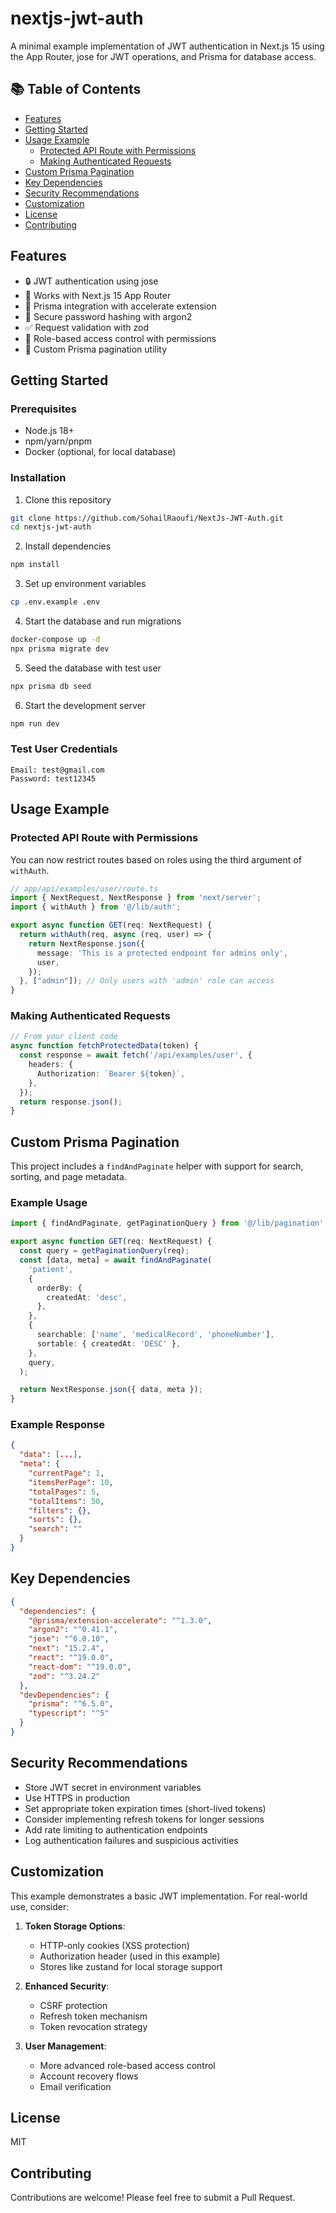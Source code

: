 # nextjs-jwt-auth

A minimal example implementation of JWT authentication in Next.js 15 using the App Router, jose for JWT operations, and Prisma for database access.

## 📚 Table of Contents

- [Features](#features)
- [Getting Started](#getting-started)
- [Usage Example](#usage-example)
  - [Protected API Route with Permissions](#protected-api-route-with-permissions)
  - [Making Authenticated Requests](#making-authenticated-requests)
- [Custom Prisma Pagination](#custom-prisma-pagination)
- [Key Dependencies](#key-dependencies)
- [Security Recommendations](#security-recommendations)
- [Customization](#customization)
- [License](#license)
- [Contributing](#contributing)

## Features

- 🔒 JWT authentication using jose
- 🚀 Works with Next.js 15 App Router
- 💾 Prisma integration with accelerate extension
- 🔑 Secure password hashing with argon2
- ✅ Request validation with zod
- 📜 Role-based access control with permissions
- 📄 Custom Prisma pagination utility

## Getting Started

### Prerequisites

- Node.js 18+
- npm/yarn/pnpm
- Docker (optional, for local database)

### Installation

1. Clone this repository

```bash
git clone https://github.com/SohailRaoufi/NextJs-JWT-Auth.git
cd nextjs-jwt-auth
```

2. Install dependencies

```bash
npm install
```

3. Set up environment variables

```bash
cp .env.example .env
```

4. Start the database and run migrations

```bash
docker-compose up -d
npx prisma migrate dev
```

5. Seed the database with test user

```bash
npx prisma db seed
```

6. Start the development server

```bash
npm run dev
```

### Test User Credentials

```
Email: test@gmail.com
Password: test12345
```

## Usage Example

### Protected API Route with Permissions

You can now restrict routes based on roles using the third argument of `withAuth`.

```typescript
// app/api/examples/user/route.ts
import { NextRequest, NextResponse } from 'next/server';
import { withAuth } from '@/lib/auth';

export async function GET(req: NextRequest) {
  return withAuth(req, async (req, user) => {
    return NextResponse.json({
      message: 'This is a protected endpoint for admins only',
      user,
    });
  }, ["admin"]); // Only users with 'admin' role can access
}
```

### Making Authenticated Requests

```typescript
// From your client code
async function fetchProtectedData(token) {
  const response = await fetch('/api/examples/user', {
    headers: {
      Authorization: `Bearer ${token}`,
    },
  });
  return response.json();
}
```

## Custom Prisma Pagination

This project includes a `findAndPaginate` helper with support for search, sorting, and page metadata.

### Example Usage

```ts
import { findAndPaginate, getPaginationQuery } from '@/lib/pagination';

export async function GET(req: NextRequest) {
  const query = getPaginationQuery(req);
  const [data, meta] = await findAndPaginate(
    'patient',
    {
      orderBy: {
        createdAt: 'desc',
      },
    },
    {
      searchable: ['name', 'medicalRecord', 'phoneNumber'],
      sortable: { createdAt: 'DESC' },
    },
    query,
  );

  return NextResponse.json({ data, meta });
}
```

### Example Response

```json
{
  "data": [...],
  "meta": {
    "currentPage": 1,
    "itemsPerPage": 10,
    "totalPages": 5,
    "totalItems": 50,
    "filters": {},
    "sorts": {},
    "search": ""
  }
}
```

## Key Dependencies

```json
{
  "dependencies": {
    "@prisma/extension-accelerate": "^1.3.0",
    "argon2": "^0.41.1",
    "jose": "^6.0.10",
    "next": "15.2.4",
    "react": "^19.0.0",
    "react-dom": "^19.0.0",
    "zod": "^3.24.2"
  },
  "devDependencies": {
    "prisma": "^6.5.0",
    "typescript": "^5"
  }
}
```

## Security Recommendations

- Store JWT secret in environment variables
- Use HTTPS in production
- Set appropriate token expiration times (short-lived tokens)
- Consider implementing refresh tokens for longer sessions
- Add rate limiting to authentication endpoints
- Log authentication failures and suspicious activities

## Customization

This example demonstrates a basic JWT implementation. For real-world use, consider:

1. **Token Storage Options**:

   - HTTP-only cookies (XSS protection)
   - Authorization header (used in this example)
   - Stores like zustand for local storage support

2. **Enhanced Security**:

   - CSRF protection
   - Refresh token mechanism
   - Token revocation strategy

3. **User Management**:
   - More advanced role-based access control
   - Account recovery flows
   - Email verification

## License

MIT

## Contributing

Contributions are welcome! Please feel free to submit a Pull Request.

